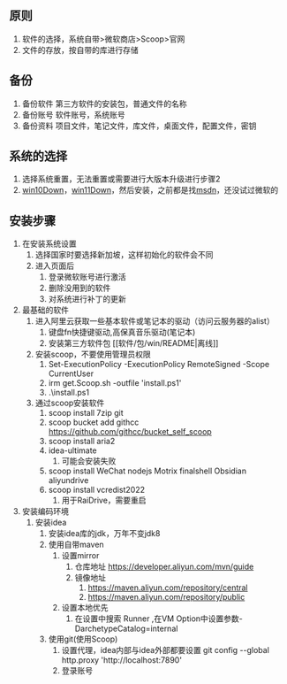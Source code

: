 ## 原则
1. 软件的选择，系统自带>微软商店>Scoop>官网
2. 文件的存放，按自带的库进行存储

## 备份
1. 备份软件 第三方软件的安装包，普通文件的名称
2. 备份账号 软件账号，系统账号
3. 备份资料 项目文件，笔记文件，库文件，桌面文件，配置文件，密钥

## 系统的选择
1. 选择系统重置，无法重置或需要进行大版本升级进行步骤2
2. [win10Down](https://www.microsoft.com/zh-cn/software-download/windows10)，[win11Down](https://www.microsoft.com/zh-cn/software-download/windows11)，然后安装，之前都是找[msdn](https://msdn.itellyou.cn/)，还没试过微软的

## 安装步骤
1. 在安装系统设置
   1. 选择国家时要选择新加坡，这样初始化的软件会不同
   2. 进入页面后
      1. 登录微软账号进行激活
      2. 删除没用到的软件
      3. 对系统进行补丁的更新
2. 最基础的软件
   1. 进入阿里云获取一些基本软件或笔记本的驱动（访问云服务器的alist）
      1. 键盘fn快捷键驱动,高保真音乐驱动(笔记本)
      2. 安装第三方软件包 [[软件/包/win/README|离线]]
   2. 安装scoop，不要使用管理员权限
      1. Set-ExecutionPolicy -ExecutionPolicy RemoteSigned -Scope CurrentUser
      2. irm get.Scoop.sh -outfile 'install.ps1'
      3. .\install.ps1
   3. 通过scoop安装软件
      1. scoop install 7zip git
      2. scoop bucket add githcc https://github.com/githcc/bucket_self_scoop
      3. scoop install aria2
      4. idea-ultimate
         1. 可能会安装失败
      5. scoop install WeChat nodejs Motrix finalshell Obsidian aliyundrive
      6. scoop install vcredist2022
         1. 用于RaiDrive，需要重启
3. 安装编码环境
   1. 安装idea
      1. 安装idea库的jdk，万年不变jdk8
      2. 使用自带maven
         1. 设置mirror
            1. 仓库地址 https://developer.aliyun.com/mvn/guide
            2. 镜像地址
               1. https://maven.aliyun.com/repository/central
               2. https://maven.aliyun.com/repository/public
         2. 设置本地优先
            1. 在设置中搜索 Runner ,在VM Option中设置参数-DarchetypeCatalog=internal
      3. 使用git(使用Scoop)
         1. 设置代理，idea内部与idea外部都要设置
               git config --global http.proxy 'http://localhost:7890'
         2. 登录账号